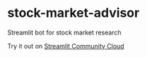 # stock-market-advisor
Streamlit bot for stock market research

Try it out on [Streamlit Community Cloud](https://stock-market-advisor.streamlit.app)